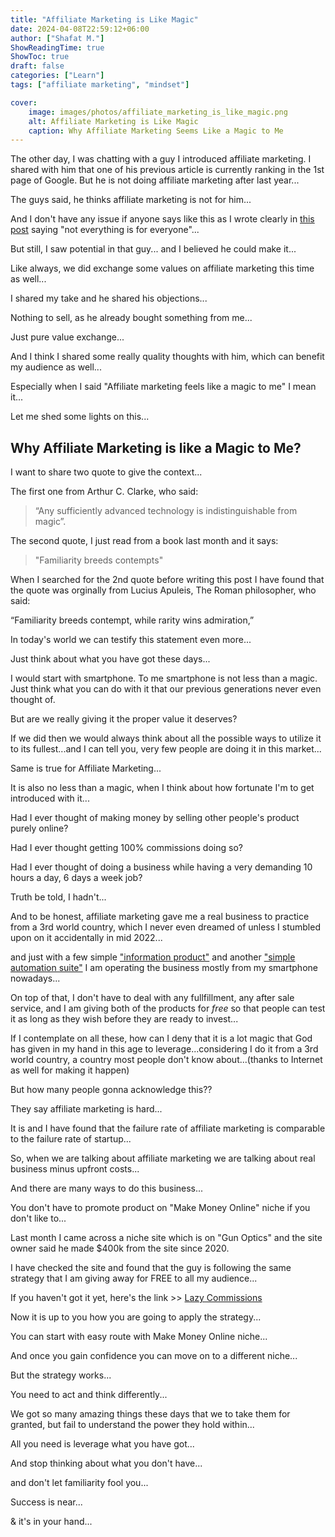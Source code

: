 ```yaml
---
title: "Affiliate Marketing is Like Magic"
date: 2024-04-08T22:59:12+06:00
author: ["Shafat M."]
ShowReadingTime: true
ShowToc: true
draft: false
categories: ["Learn"]
tags: ["affiliate marketing", "mindset"]

cover: 
    image: images/photos/affiliate_marketing_is_like_magic.png
    alt: Affiliate Marketing is Like Magic
    caption: Why Affiliate Marketing Seems Like a Magic to Me
---
```


The other day, I was chatting with a guy I introduced affiliate marketing. I shared with him that one of his previous article is currently ranking in the 1st page of Google. But he is not doing affiliate marketing after last year...

The guys said, he thinks affiliate marketing is not for him...

And I don't have any issue if anyone says like this as I wrote clearly in [this post](https://allthrusmartphone.xyz/blog/learn/who_is_online_marketing_for/) saying "not everything is for everyone"...

But still, I saw potential in that guy... and I believed he could make it...

Like always, we did exchange some values on affiliate marketing this time as well...

I shared my take and he shared his objections...

Nothing to sell, as he already bought something from me...

Just pure value exchange...

And I think I shared some really quality thoughts with him, which can benefit my audience as well...

Especially when I said "Affiliate marketing feels like a magic to me" I mean it...

Let me shed some lights on this...

## Why Affiliate Marketing is like a Magic to Me?
I want to share two quote to give the context...

The first one from Arthur C. Clarke, who said:
> “Any sufficiently advanced technology is indistinguishable from magic”.

The second quote, I just read from a book last month and it says:
> "Familiarity breeds contempts" 

When I searched for the 2nd quote before writing this post I have found that the quote was orginally from Lucius Apuleis, The Roman philosopher, who said:

“Familiarity breeds contempt, while rarity wins admiration,” 

In today's world we can testify this statement even more... 

Just think about what you have got these days...

I would start with smartphone. To me smartphone is not less than a magic. Just think what you can do with it that our previous generations never even thought of. 

But are we really giving it the proper value it deserves? 

If we did then we would always think about all the possible ways to utilize it to its fullest...and I can tell you, very few people are doing it in this market...

Same is true for Affiliate Marketing... 

It is also no less than a magic, when I think about how fortunate I'm to get introduced with it...

Had I ever thought of making money by selling other people's product purely online?

Had I ever thought getting 100% commissions doing so?

Had I ever thought of doing a business while having a very demanding 10 hours a day, 6 days a week job?

Truth be told, I hadn't...

And to be honest, affiliate marketing gave me a real business to practice from a 3rd world country, which I never even dreamed of unless I stumbled upon on it accidentally in mid 2022...

and just with a few simple ["information product"](https://100dfy.com/shafat) and another ["simple automation suite"](https://systeme.io/?sa=sa00300702375afbe96ffe9694363e368653803c48) I am operating the business mostly from my smartphone nowadays...

On top of that, I don't have to deal with any fullfillment, any after sale service, and I am giving both of the products for *free* so that people can test it as long as they wish before they are ready to invest...

If I contemplate on all these, how can I deny that it is a lot magic that God has given in my hand in this age to leverage...considering I do it from a 3rd world country, a country most people don't know about...(thanks to Internet as well for making it happen)

But how many people gonna acknowledge this??

They say affiliate marketing is hard...

It is and I have found that the failure rate of affiliate marketing is comparable to the failure rate of startup...

So, when we are talking about affiliate marketing we are talking about real business minus upfront costs...

And there are many ways to do this business...

You don't have to promote product on "Make Money Online" niche if you don't like to...

Last month I came across a niche site which is on "Gun Optics" and the site owner said he made $400k from the site since 2020. 

I have checked the site and found that the guy is following the same strategy that I am giving away for FREE to all my audience...

If you haven't got it yet, here's the link >> [Lazy Commissions](https://lazycommissions.com/shafat)

Now it is up to you how you are going to apply the strategy...

You can start with easy route with Make Money Online niche...

And once you gain confidence you can move on to a different niche...

But the strategy works...

You need to act and think differently...

We got so many amazing things these days that we to take them for granted, but fail to understand the power they hold within...

All you need is leverage what you have got...

And stop thinking about what you don't have...

and don't let familiarity fool you...

Success is near...

& it's in your hand...